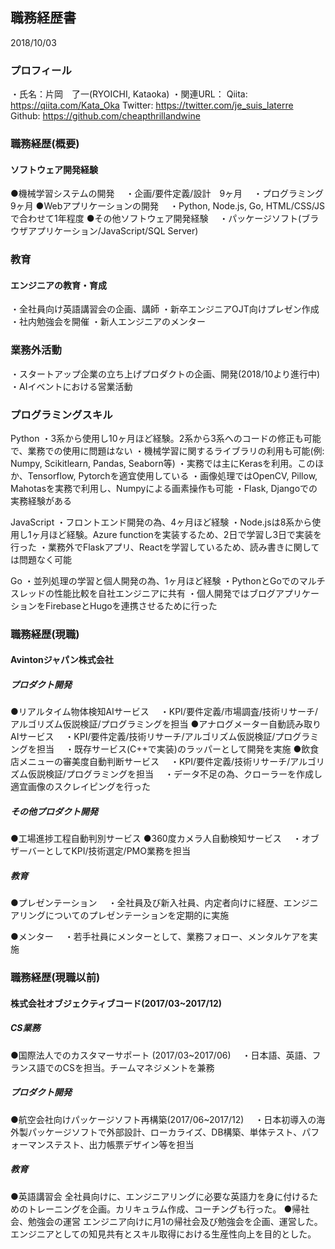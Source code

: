 ## 職務経歴書
2018/10/03

### プロフィール
・氏名：片岡　了一(RYOICHI, Kataoka)
・関連URL：
Qiita: https://qiita.com/Kata_Oka
Twitter: https://twitter.com/je_suis_laterre
Github: https://github.com/cheapthrillandwine
### 職務経歴(概要)
#### ソフトウェア開発経験
●機械学習システムの開発
　・企画/要件定義/設計　9ヶ月
　・プログラミング　9ヶ月
●Webアプリケーションの開発
　・Python, Node.js, Go, HTML/CSS/JSで合わせて1年程度
●その他ソフトウェア開発経験
　・パッケージソフト(ブラウザアプリケーション/JavaScript/SQL Server)

### 教育
#### エンジニアの教育・育成
・全社員向け英語講習会の企画、講師
・新卒エンジニアOJT向けプレゼン作成
・社内勉強会を開催
・新人エンジニアのメンター

### 業務外活動
・スタートアップ企業の立ち上げプロダクトの企画、開発(2018/10より進行中)
・AIイベントにおける営業活動

### プログラミングスキル
Python
・3系から使用し10ヶ月ほど経験。2系から3系へのコードの修正も可能で、業務での使用に問題はない
・機械学習に関するライブラリの利用も可能(例: Numpy, Scikitlearn, Pandas, Seaborn等)
・実務では主にKerasを利用。このほか、Tensorflow, Pytorchを適宜使用している
・画像処理ではOpenCV, Pillow, Mahotasを実務で利用し、Numpyによる画素操作も可能
・Flask, Djangoでの実務経験がある

JavaScript
・フロントエンド開発の為、4ヶ月ほど経験
・Node.jsは8系から使用し1ヶ月ほど経験。Azure functionを実装するため、2日で学習し3日で実装を行った
・業務外でFlaskアプリ、Reactを学習しているため、読み書きに関しては問題なく可能

Go
・並列処理の学習と個人開発の為、1ヶ月ほど経験
・PythonとGoでのマルチスレッドの性能比較を自社エンジニアに共有
・個人開発ではブログアプリケーションをFirebaseとHugoを連携させるために行った

### 職務経歴(現職)
#### Avintonジャパン株式会社
##### プロダクト開発
●リアルタイム物体検知AIサービス
　・KPI/要件定義/市場調査/技術リサーチ/アルゴリズム仮説検証/プログラミングを担当
●アナログメーター自動読み取りAIサービス
　・KPI/要件定義/技術リサーチ/アルゴリズム仮説検証/プログラミングを担当
　・既存サービス(C++で実装)のラッパーとして開発を実施
●飲食店メニューの審美度自動判断サービス
　・KPI/要件定義/技術リサーチ/アルゴリズム仮説検証/プログラミングを担当
　・データ不足の為、クローラーを作成し適宜画像のスクレイピングを行った
##### その他プロダクト開発
●工場進捗工程自動判別サービス
●360度カメラ人自動検知サービス
　・オブザーバーとしてKPI/技術選定/PMO業務を担当
##### 教育
●プレゼンテーション
　・全社員及び新入社員、内定者向けに経歴、エンジニアリングについてのプレゼンテーションを定期的に実施

●メンター
　・若手社員にメンターとして、業務フォロー、メンタルケアを実施

### 職務経歴(現職以前)
#### 株式会社オブジェクティブコード(2017/03~2017/12)
##### CS業務
●国際法人でのカスタマーサポート
(2017/03~2017/06)
　・日本語、英語、フランス語でのCSを担当。チームマネジメントを兼務
##### プロダクト開発
●航空会社向けパッケージソフト再構築(2017/06~2017/12)
　・日本初導入の海外製パッケージソフトで外部設計、ローカライズ、DB構築、単体テスト、パフォーマンステスト、出力帳票デザイン等を担当
##### 教育
●英語講習会
全社員向けに、エンジニアリングに必要な英語力を身に付けるためのトレーニングを企画。カリキュラム作成、コーチングも行った。
●帰社会、勉強会の運営
エンジニア向けに月1の帰社会及び勉強会を企画、運営した。エンジニアとしての知見共有とスキル取得における生産性向上を目的とした。
